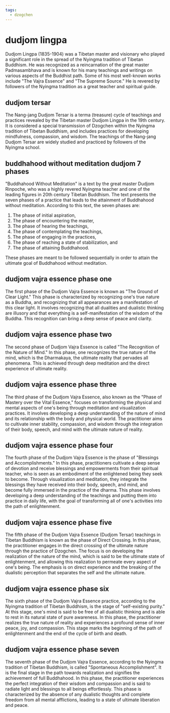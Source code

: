 ```yaml
---
tags:
  - dzogchen 
---
```

# dudjom lingpa

Dudjom Lingpa (1835-1904) was a Tibetan master and visionary who played a significant role in the spread of the Nyingma tradition of Tibetan Buddhism. He was recognized as a reincarnation of the great master Padmasambhava and is known for his many teachings and writings on various aspects of the Buddhist path. Some of his most well-known works include "The Vajra Essence" and "The Supreme Source." He is revered by followers of the Nyingma tradition as a great teacher and spiritual guide.

## dudjom tersar

The Nang-jang Dudjom Tersar is a terma (treasure) cycle of teachings and practices revealed by the Tibetan master Dudjom Lingpa in the 19th century. It is considered a special transmission of Dzogchen within the Nyingma tradition of Tibetan Buddhism, and includes practices for developing mindfulness, compassion, and wisdom. The teachings of the Nang-jang Dudjom Tersar are widely studied and practiced by followers of the Nyingma school.

## buddhahood without meditation dudjom 7 phases

"Buddhahood Without Meditation" is a text by the great master Dudjom Rinpoche, who was a highly revered Nyingma teacher and one of the leading figures in 20th century Tibetan Buddhism. The text presents the seven phases of a practice that leads to the attainment of Buddhahood without meditation. According to this text, the seven phases are: 

1. The phase of initial aspiration, 
1. The phase of encountering the master, 
1. The phase of hearing the teachings, 
1. The phase of contemplating the teachings, 
1. The phase of engaging in the practices, 
1. The phase of reaching a state of stabilization, and 
1. The phase of attaining Buddhahood. 
 
These phases are meant to be followed sequentially in order to attain the ultimate goal of Buddhahood without meditation.

## dudjom vajra essence phase one

The first phase of the Dudjom Vajra Essence is known as "The Ground of Clear Light." This phase is characterized by recognizing one's true nature as a Buddha, and recognizing that all appearances are a manifestation of this clear light. It involves recognizing that all dualities and dualistic thinking are illusory and that everything is a self-manifestation of the wisdom of the Buddha. This recognition can bring a deep sense of peace and clarity.

## dudjom vajra essence phase two

The second phase of Dudjom Vajra Essence is called "The Recognition of the Nature of Mind." In this phase, one recognizes the true nature of the mind, which is the Dharmakaya, the ultimate reality that pervades all phenomena. This is achieved through deep meditation and the direct experience of ultimate reality.

## dudjom vajra essence phase three

The third phase of the Dudjom Vajra Essence, also known as the "Phase of Mastery over the Vital Essence," focuses on transforming the physical and mental aspects of one's being through meditation and visualization practices. It involves developing a deep understanding of the nature of mind and its relationship with the body and physical world. The practitioner aims to cultivate inner stability, compassion, and wisdom through the integration of their body, speech, and mind with the ultimate nature of reality.

## dudjom vajra essence phase four

The fourth phase of the Dudjom Vajra Essence is the phase of "Blessings and Accomplishments." In this phase, practitioners cultivate a deep sense of devotion and receive blessings and empowerments from their spiritual teacher, who is seen as an embodiment of the enlightened being they seek to become. Through visualization and meditation, they integrate the blessings they have received into their body, speech, and mind, and become fully immersed in the practice of the dharma. This phase involves developing a deep understanding of the teachings and putting them into practice in daily life, with the goal of transforming all of one's activities into the path of enlightenment.

## dudjom vajra essence phase five

The fifth phase of the Dudjom Vajra Essence (Dudjom Tersar) teachings in Tibetan Buddhism is known as the phase of Direct Crossing. In this phase, the practitioner engages in the direct crossing of the ultimate nature through the practice of Dzogchen. The focus is on developing the realization of the nature of the mind, which is said to be the ultimate state of enlightenment, and allowing this realization to permeate every aspect of one's being. The emphasis is on direct experience and the breaking of the dualistic perception that separates the self and the ultimate nature.

## dudjom vajra essence phase six

The sixth phase of the Dudjom Vajra Essence practice, according to the Nyingma tradition of Tibetan Buddhism, is the stage of "self-existing purity." At this stage, one's mind is said to be free of all dualistic thinking and is able to rest in its natural state of pure awareness. In this phase, the practitioner realizes the true nature of reality and experiences a profound sense of inner peace, joy, and compassion. This stage marks the beginning of the path of enlightenment and the end of the cycle of birth and death.

## dudjom vajra essence phase seven

The seventh phase of the Dudjom Vajra Essence, according to the Nyingma tradition of Tibetan Buddhism, is called "Spontaneous Accomplishment". It is the final stage in the path towards realization and signifies the achievement of full Buddhahood. In this phase, the practitioner experiences the perfect integration of their wisdom and compassion and is said to radiate light and blessings to all beings effortlessly. This phase is characterized by the absence of any dualistic thoughts and complete freedom from all mental afflictions, leading to a state of ultimate liberation and peace.
